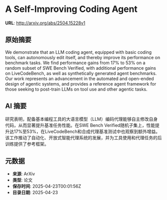 # A Self-Improving Coding Agent

**URL**: http://arxiv.org/abs/2504.15228v1

## 原始摘要

We demonstrate that an LLM coding agent, equipped with basic coding tools,
can autonomously edit itself, and thereby improve its performance on benchmark
tasks. We find performance gains from 17% to 53% on a random subset of SWE
Bench Verified, with additional performance gains on LiveCodeBench, as well as
synthetically generated agent benchmarks. Our work represents an advancement in
the automated and open-ended design of agentic systems, and provides a
reference agent framework for those seeking to post-train LLMs on tool use and
other agentic tasks.


## AI 摘要

研究表明，配备基本编程工具的大语言模型（LLM）编码代理能够自主修改自身代码，从而显著提升基准任务性能。在SWE Bench Verified随机子集上，性能提升达17%至53%，在LiveCodeBench和合成代理基准测试中也观察到额外增益。该工作推动了自动化、开放式智能代理系统的发展，并为工具使用和代理任务的后训练提供了参考框架。

## 元数据

- **来源**: ArXiv
- **类型**: 论文
- **保存时间**: 2025-04-23T00:01:56Z
- **目录日期**: 2025-04-23

